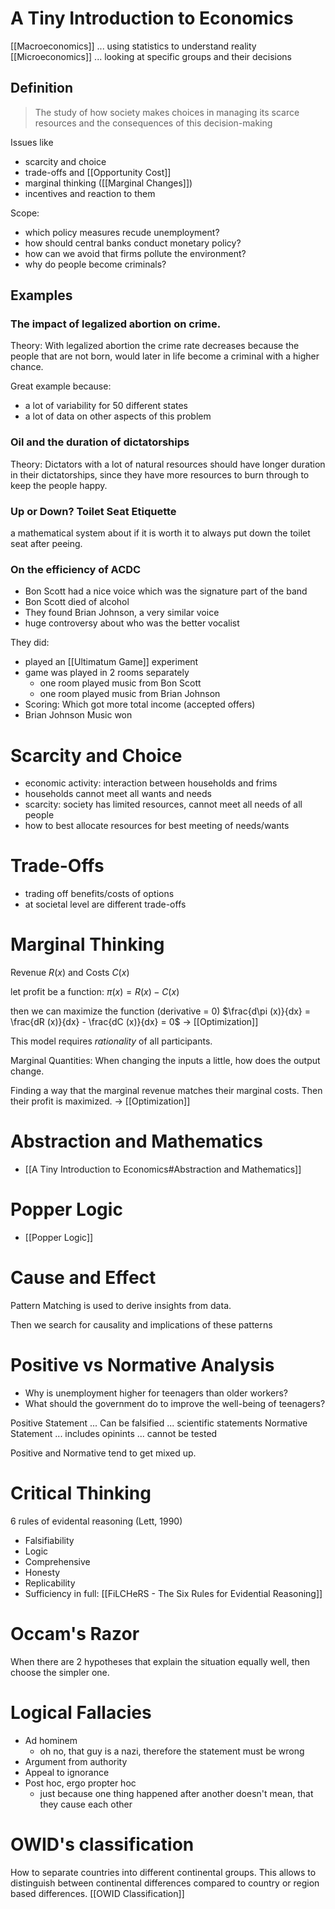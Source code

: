 # A Tiny Introduction to Economics
[[Macroeconomics]] ... using statistics to understand reality
[[Microeconomics]] ... looking at specific groups and their decisions
## Definition
>The study of how society makes choices in managing its scarce resources and the consequences of this decision-making

Issues like
- scarcity and choice
- trade-offs and [[Opportunity Cost]]
- marginal thinking ([[Marginal Changes]])
- incentives and reaction to them

Scope:
- which policy measures recude unemployment?
- how should central banks conduct monetary policy?
- how can we avoid that firms pollute the environment?
- why do people become criminals?
## Examples
### The impact of legalized abortion on crime.
Theory: With legalized abortion the crime rate decreases because the people that are not born, would later in life become a criminal with a higher chance. 

Great example because:
- a lot of variability for 50 different states
- a lot of data on other aspects of this problem 
### Oil and the duration of dictatorships
Theory: Dictators with a lot of natural resources should have longer duration in their dictatorships, since they have more resources to burn through to keep the people happy.
### Up or Down? Toilet Seat Etiquette
a mathematical system about if it is worth it to always put down the toilet seat after peeing.
### On the efficiency of ACDC
- Bon Scott had a nice voice which was the signature part of the band
- Bon Scott died of alcohol
- They found Brian Johnson, a very similar voice
- huge controversy about who was the better vocalist

They did:
- played an [[Ultimatum Game]] experiment
- game was played in 2 rooms separately
	- one room played music from Bon Scott
	- one room played music from Brian Johnson
- Scoring: Which got more total income (accepted offers) 
- Brian Johnson Music won
# Scarcity and Choice
- economic activity: interaction between households and frims
- households cannot meet all wants and needs
- scarcity: society has limited resources, cannot meet all needs of all people
- how to best allocate resources for best meeting of needs/wants
# Trade-Offs
- trading off benefits/costs of options
- at societal level are different trade-offs
# Marginal Thinking
Revenue $R(x)$ and Costs $C(x)$

let profit be a function:
$\pi (x) = R(x) - C(x)$

then we can maximize the function (derivative = 0)
$\frac{d\pi (x)}{dx} = \frac{dR (x)}{dx} - \frac{dC (x)}{dx} = 0$
-> [[Optimization]]

This model requires *rationality* of all participants.

Marginal Quantities: When changing the inputs a little, how does the output change.

Finding a way that the marginal revenue matches their marginal costs. Then their profit is maximized. -> [[Optimization]]
# Abstraction and Mathematics
- [[A Tiny Introduction to Economics#Abstraction and Mathematics]]
# Popper Logic
- [[Popper Logic]]
# Cause and Effect
Pattern Matching is used to derive insights from data.

Then we search for causality and implications of these patterns 
# Positive vs Normative Analysis
- Why is unemployment higher for teenagers than older workers?
- What should the government do to improve the well-being of teenagers?

Positive Statement ... Can be falsified ... scientific statements
Normative Statement ... includes opinints ... cannot be tested

Positive and Normative tend to get mixed up.
# Critical Thinking
6 rules of evidental reasoning (Lett, 1990)
- Falsifiability
- Logic
- Comprehensive
- Honesty
- Replicability
- Sufficiency
in full: [[FiLCHeRS - The Six Rules for Evidential Reasoning]]
# Occam's Razor
When there are 2 hypotheses that explain the situation equally well, then choose the simpler one.
# Logical Fallacies
- Ad hominem
	- oh no, that guy is a nazi, therefore the statement must be wrong
- Argument from authority
- Appeal to ignorance
- Post hoc, ergo propter hoc
	- just because one thing happened after another doesn't mean, that they cause each other
# OWID's classification
How to separate countries into different continental groups. This allows to distinguish between continental differences compared to country or region based differences.
[[OWID Classification]]
